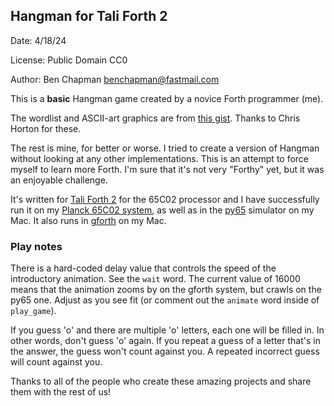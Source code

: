 ## Hangman for Tali Forth 2

Date: 4/18/24

License: Public Domain CC0

Author: Ben Chapman benchapman@fastmail.com

This is a **basic** Hangman game created by a novice Forth programmer (me).

The wordlist and ASCII-art graphics are from [this
gist](https://gist.github.com/chrishorton/8510732aa9a80a03c829b09f12e20d9c).
Thanks to Chris Horton for these.

The rest is mine, for better or worse. I tried to create a version of Hangman
without looking at any other implementations. This is an attempt to force
myself to learn more Forth. I'm sure that it's not very "Forthy" yet, but it
was an enjoyable challenge.

It's written for [Tali Forth 2](https://github.com/SamCoVT/TaliForth2) for the
65C02 processor and I have successfully run it on my [Planck 65C02
system](https://planck6502.com/ "An open-hardware, extensible 65c02-based
computer"), as well as in the [py65](https://github.com/mnaberez/py65)
simulator on my Mac.  It also runs in [gforth](https://gforth.org/) on my Mac.

### Play notes

There is a hard-coded delay value that controls the speed of the introductory
animation.  See the `wait` word. The current value of 16000 means that the
animation zooms by on the gforth system, but crawls on the py65 one. Adjust as
you see fit (or comment out the `animate` word inside of `play_game`).

If you guess 'o' and there are multiple 'o' letters, each one will be filled in.
In other words, don't guess 'o' again. If you repeat a guess of a letter that's
in the answer, the guess won't count against you. A repeated incorrect guess
will count against you.

Thanks to all of the people who create these amazing projects and share them
with the rest of us!


